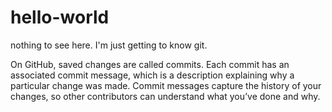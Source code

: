 # hello-world
nothing to see here. I'm just getting to know git.

On GitHub, saved changes are called commits. Each commit has an associated commit message, 
which is a description explaining why a particular change was made. Commit messages capture 
the history of your changes, so other contributors can understand what you’ve done and why.
